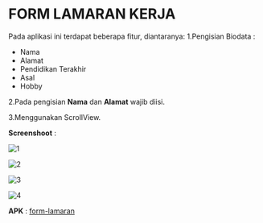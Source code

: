# FORM LAMARAN KERJA
Pada aplikasi ini terdapat beberapa fitur, diantaranya:
1.Pengisian Biodata : 
  * Nama
  * Alamat
  * Pendidikan Terakhir
  * Asal
  * Hobby
  
2.Pada pengisian **Nama** dan **Alamat** wajib diisi.

3.Menggunakan ScrollView.

**Screenshoot** :
    
  ![1](https://cloud.githubusercontent.com/assets/22310651/19219370/7bb3d13e-8e3b-11e6-9b2f-00875164443b.png)
  
  ![2](https://cloud.githubusercontent.com/assets/22310651/19219424/3dd37b2e-8e3d-11e6-8b77-bbfcb41fe3e0.png)
  
  ![3](https://cloud.githubusercontent.com/assets/22310651/19219429/4fe3e72c-8e3d-11e6-9b4e-0f7e84821a18.png)
  
  ![4](https://cloud.githubusercontent.com/assets/22310651/19219431/61bbb84e-8e3d-11e6-8c7a-7efcf368de2c.png)
  
**APK** :
[form-lamaran](https://drive.google.com/open?id=0ByJiI5Kn7qZoT3hfUG0wcWRNaEE)
